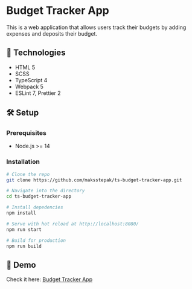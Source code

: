 # Budget Tracker App

This is a web application that allows users track their budgets by adding expenses and deposits their budget.

## 🔧 Technologies

- HTML 5
- SCSS
- TypeScript 4
- Webpack 5
- ESLint 7, Prettier 2

## 🛠️ Setup

### Prerequisites

- Node.js >= 14

### Installation

```bash
# Clone the repo
git clone https://github.com/maksstepak/ts-budget-tracker-app.git

# Navigate into the directory
cd ts-budget-tracker-app

# Install depedencies
npm install

# Serve with hot reload at http://localhost:8080/
npm run start

# Build for production
npm run build
```

## 🚀 Demo

Check it here: [Budget Tracker App](https://pensive-hodgkin-e45598.netlify.app/)
